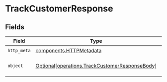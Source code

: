 # TrackCustomerResponse


## Fields

| Field                                                                                                  | Type                                                                                                   | Required                                                                                               | Description                                                                                            |
| ------------------------------------------------------------------------------------------------------ | ------------------------------------------------------------------------------------------------------ | ------------------------------------------------------------------------------------------------------ | ------------------------------------------------------------------------------------------------------ |
| `http_meta`                                                                                            | [components.HTTPMetadata](../../models/components/httpmetadata.md)                                     | :heavy_check_mark:                                                                                     | N/A                                                                                                    |
| `object`                                                                                               | [Optional[operations.TrackCustomerResponseBody]](../../models/operations/trackcustomerresponsebody.md) | :heavy_minus_sign:                                                                                     | A customer was tracked.                                                                                |